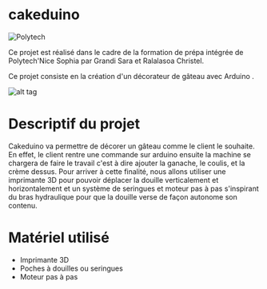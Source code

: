 # cakeduino
![Polytech](http://www.polytechnice.fr/jahia/jsp/jahia/templates/inc/img/polytech_nice-sophia.png)

Ce projet est réalisé dans le cadre de la formation de prépa intégrée de Polytech'Nice Sophia par Grandi Sara et Ralalasoa Christel.

Ce projet consiste en la création d'un décorateur de gâteau avec Arduino .

![alt tag](http://static.750g.com/images/622-auto/72109981c2b3fa9906c8360dde603d3b/gateau-facon-tiramisu.jpg)

# Descriptif du projet
Cakeduino va permettre de décorer un gâteau comme le client le souhaite. En effet, le client rentre une commande sur arduino ensuite la machine se chargera de faire le travail c'est à dire ajouter la ganache, le coulis, et la crème dessus. Pour arriver à cette finalité, nous allons utiliser une imprimante 3D pour pouvoir déplacer la douille verticalement et horizontalement et un système de seringues et moteur pas à pas s'inspirant du bras hydraulique pour que la douille verse de façon autonome son contenu.  

# Matériel utilisé
- Imprimante 3D
- Poches à douilles ou seringues
- Moteur pas à pas
